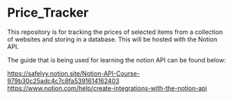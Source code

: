 # Price_Tracker
This repository is for tracking the prices of selected items from a collection of websites and storing in a database. This will be hosted with the Notion API.

The guide that is being used for learning the notion API can be found below:

https://safelyy.notion.site/Notion-API-Course-979b30c25adc4c7c8fa5391614162403 
https://www.notion.com/help/create-integrations-with-the-notion-api
